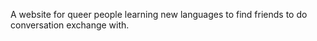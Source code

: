 A website for queer people learning new languages to find friends to do
conversation exchange with.
